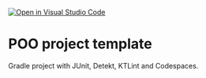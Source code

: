 [![Open in Visual Studio Code](https://classroom.github.com/assets/open-in-vscode-c66648af7eb3fe8bc4f294546bfd86ef473780cde1dea487d3c4ff354943c9ae.svg)](https://classroom.github.com/online_ide?assignment_repo_id=7963378&assignment_repo_type=AssignmentRepo)
# POO project template

Gradle project with JUnit, Detekt, KTLint and Codespaces.